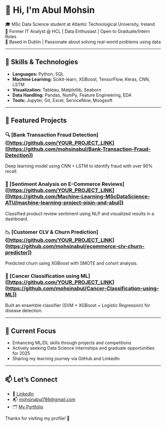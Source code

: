 # 👋 Hi, I'm Abul Mohsin

🎓 MSc Data Science student at Atlantic Technological University, Ireland  
💼 Former IT Analyst @ HCL | Data Enthusiast | Open to Graduate/Intern Roles  
📍 Based in Dublin | Passionate about solving real-world problems using data

---

## 🧠 Skills & Technologies

- **Languages:** Python, SQL  
- **Machine Learning:** Scikit-learn, XGBoost, TensorFlow, Keras, CNN, LSTM  
- **Visualization:** Tableau, Matplotlib, Seaborn  
- **Data Handling:** Pandas, NumPy, Feature Engineering, EDA  
- **Tools:** Jupyter, Git, Excel, ServiceNow, Moogsoft  

---

## 🚀 Featured Projects

### 🔍 [Bank Transaction Fraud Detection]([https://github.com/YOUR_PROJECT_LINK]([https://github.com/mohsinabul/Bank-Transaction-Fraud-Detection])
Deep learning model using CNN + LSTM to identify fraud with over 90% recall.

### 🛒 [Sentiment Analysis on E-Commerce Reviews]([https://github.com/YOUR_PROJECT_LINK]([https://github.com/Machine-Learning-MScDataScience-ATU/machine-learning-project-oisin-and-abul])
Classified product review sentiment using NLP and visualized results in a dashboard.

### 📉 [Customer CLV & Churn Prediction]([https://github.com/YOUR_PROJECT_LINK](https://github.com/mohsinabul/ecommerce-clv-churn-predictor])
Predicted churn using XGBoost with SMOTE and cohort analysis.

### 🧬 [Cancer Classification using ML]([https://github.com/YOUR_PROJECT_LINK](https://github.com/mohsinabul/Cancer-Classification-using-ML])
Built an ensemble classifier (SVM + XGBoost + Logistic Regression) for disease detection.

---

## 🎯 Current Focus

- Enhancing ML/DL skills through projects and competitions  
- Actively seeking Data Science internships and graduate opportunities for 2025  
- Sharing my learning journey via GitHub and LinkedIn

---

## 📫 Let’s Connect

- 🔗 [LinkedIn](https://www.linkedin.com/in/abul-mohsin)
- 📬 mohsinabul786@gmail.com  
- 🗂️ [My Portfolio](https://github.com/mohsinabul)

Thanks for visiting my profile! 🌟

